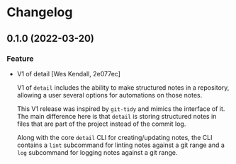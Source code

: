 # Changelog
## 0.1.0 (2022-03-20)
### Feature
  - V1 of detail [Wes Kendall, 2e077ec]

    V1 of ``detail`` includes the ability to make structured notes in a repository,
    allowing a user several options for automations on those notes.

    This V1 release was inspired by ``git-tidy`` and mimics the interface of it.
    The main difference here is that ``detail`` is storing structured notes in
    files that are part of the project instead of the commit log.

    Along with the core ``detail`` CLI for creating/updating notes, the CLI
    contains a ``lint`` subcommand for linting notes against a git range and
    a ``log`` subcommand for logging notes against a git range.

